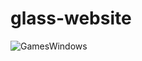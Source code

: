 # glass-website
![GamesWindows](https://user-images.githubusercontent.com/37991420/183515608-12f99a06-5f6c-4654-a63f-57f09ec63639.png)
